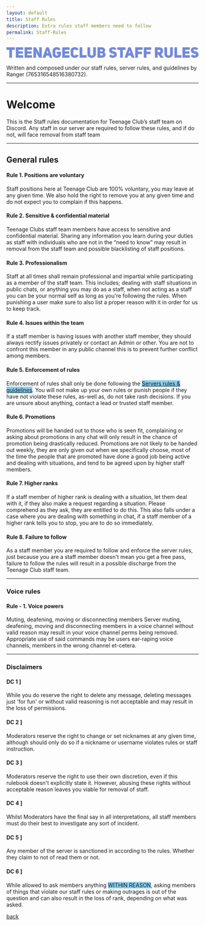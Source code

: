 ```yaml
---
layout: default
title: Staff Rules
description: Extra rules staff members need to follow
permalink: Staff-Rules
---
```


![TCStaff-Rules](images/TCSR.png)


Written and composed under our staff rules, server rules, and guidelines by Ranger (765316548516380732).

---

# Welcome



This is the Staff rules documentation for Teenage Club’s staff team on Discord. Any staff in our server are required to follow these rules, and if do not, will face removal from staff team

---

## General rules

#### Rule 1. Positions are voluntary

Staff positions here at Teenage Club are 100% voluntary, you may leave at any given time. We also hold the right to remove you at any given time and do not expect you to complain if this happens.


#### Rule 2. Sensitive & confidential material

Teenage Clubs staff team members have access to sensitive and confidential material. Sharing any information you learn during your duties as staff with individuals who are not in the “need to know” may result in removal from the staff team and possible blacklisting of staff positions.


#### Rule 3. Professionalism

Staff at all times shall remain professional and impartial while participating as a member of the staff team. This includes; dealing with staff situations in public chats, or anything you may do as a staff, when not acting as a staff you can be your normal self as long as you're following the rules. When punishing a user make sure to also list a proper reason with it in order for us to keep track.


#### Rule 4. Issues within the team

If a staff member is having issues with another staff member, they should always rectify issues privately or contact an Admin or other. You are not to confront this member in any public channel this is to prevent further conflict among members.


#### Rule 5. Enforcement of rules

Enforcement of rules shall only be done following the <span style="background-color: #89cff0"><a href="Rules">Servers rules & guidelines</a></a></span>. You will not make up your own rules or punish people if they have not violate these rules, as-well as, do not take rash decisions. If you are unsure about anything, contact a lead or trusted staff member.

#### Rule 6. Promotions

Promotions will be handed out to those who is seen fit, complaining or asking about promotions in any chat will only result in the chance of promotion being drastically reduced. Promotions are not likely to be handed out weekly, they are only given out when we specifically choose, most of the time the people that are promoted have done a good job being active and dealing with situations, and tend to be agreed upon by higher staff members.


#### Rule 7. Higher ranks

If a staff member of higher rank is dealing with a situation, let them deal with it, if they also make a request regarding a situation. Please comprehend as they ask, they are entitled to do this. This also falls under a case where you are dealing with something in chat, if a staff member of a higher rank tells you to stop, you are to do so immediately.

#### Rule 8. Failure to follow

As a staff member you are required to follow and enforce the server rules, just because you are a staff member doesn't mean you get a free pass, failure to follow the rules will result in a possible discharge from the Teenage Club staff team.

---

### Voice rules

#### Rule - 1. Voice powers

Muting, deafening, moving or disconnecting members
Server muting, deafening, moving and disconnecting members in a voice channel without valid reason may result in your voice channel perms being removed.
Appropriate use of said commands may be users ear-raping voice channels, members in the wrong channel et-cetera.

---

### Disclaimers

#### DC 1 ]

While you do reserve the right to delete any message, deleting messages just 'for fun' or without valid reasoning is not acceptable and may result in the loss of permissions.
#### DC 2 ]

Moderators reserve the right to change or set nicknames at any given time, although should only do so if a nickname or username violates rules or staff instruction.
#### DC 3 ]

Moderators reserve the right to use their own discretion, even if this rulebook doesn't explicitly state it. However, abusing these rights without acceptable reason leaves you viable for removal of staff.
#### DC 4 ]

Whilst Moderators have the final say in all interpretations, all staff members must do their best to investigate any sort of incident.
#### DC 5 ]

Any member of the server is sanctioned in according to the rules. Whether they claim to not of read them or not.
#### DC 6 ]

While allowed to ask members anything <span style="background-color: #89cff0">WITHIN REASON</span>, asking members of things that violate our staff rules or making outrages is out of the question and can also result in the loss of rank, depending on what was asked.

[back](./)